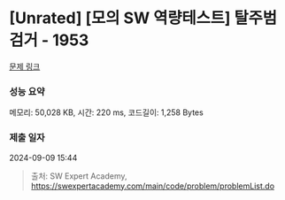 # [Unrated] [모의 SW 역량테스트] 탈주범 검거 - 1953 

[문제 링크](https://swexpertacademy.com/main/code/problem/problemDetail.do?contestProbId=AV5PpLlKAQ4DFAUq) 

### 성능 요약

메모리: 50,028 KB, 시간: 220 ms, 코드길이: 1,258 Bytes

### 제출 일자

2024-09-09 15:44



> 출처: SW Expert Academy, https://swexpertacademy.com/main/code/problem/problemList.do